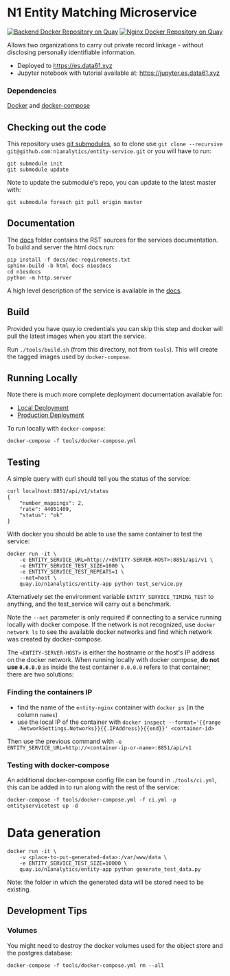 # N1 Entity Matching Microservice

[![Backend Docker Repository on Quay](https://quay.io/repository/n1analytics/entity-app/status?token=ec8444d6-f940-4dcf-a840-2a077f56fb1b "Backend Docker Repository on Quay")](https://quay.io/repository/n1analytics/entity-app) [![Nginx Docker Repository on Quay](https://quay.io/repository/n1analytics/entity-nginx/status "Nginx Docker Repository on Quay")](https://quay.io/repository/n1analytics/entity-nginx)

Allows two organizations to carry out private record linkage - without
disclosing personally identifiable information.

- Deployed to https://es.data61.xyz
- Jupyter notebook with tutorial available at: https://jupyter.es.data61.xyz


### Dependencies

[Docker](http://docs.docker.com/installation/) and [docker-compose](http://docs.docker.com/compose/)

## Checking out the code

This repository uses [git submodules](https://git-scm.com/book/en/v2/Git-Tools-Submodules), so to clone
use `git clone --recursive git@github.com:n1analytics/entity-service.git` or you will have to run:

```
git submodule init
git submodule update
```

Note to update the submodule's repo, you can update to the latest master with:

```
git submodule foreach git pull origin master
```

## Documentation

The [docs](./docs) folder contains the RST sources for the services
documentation. To build and server the html docs run:

    pip install -f docs/doc-requirements.txt
    sphinx-build -b html docs n1esdocs
    cd n1esdocs
    python -m http.server


A high level description of the service is available in
the [docs](./docs/index.rst).

## Build

Provided you have quay.io credentials you can skip this step and docker will pull the
latest images when you start the service.

Run `./tools/build.sh` (from this directory, not from `tools`). This will create the tagged
images used by `docker-compose`.

## Running Locally

Note there is much more complete deployment documentation available for:
- [Local Deployment](./docs/local-deployment.rst)
- [Production Deployment](./docs/production-deployment.rst)

To run locally with `docker-compose`:

    docker-compose -f tools/docker-compose.yml


## Testing

A simple query with curl should tell you the status of the service:

    curl localhost:8851/api/v1/status
    {
        "number_mappings": 2,
        "rate": 44051409,
        "status": "ok"
    }

With docker you should be able to use the same container to test the service:

    docker run -it \
        -e ENTITY_SERVICE_URL=http://<ENTITY-SERVER-HOST>:8851/api/v1 \
        -e ENTITY_SERVICE_TEST_SIZE=1000 \
        -e ENTITY_SERVICE_TEST_REPEATS=1 \
        --net=host \
        quay.io/n1analytics/entity-app python test_service.py

Alternatively set the environment variable `ENTITY_SERVICE_TIMING_TEST` to
anything, and the test_service will carry out a benchmark.

Note the `--net` parameter is only required if connecting to a service running locally
with docker compose. If the network is not recognized, use `docker network ls` to
see the available docker networks and find which network was created by docker-compose.

The `<ENTITY-SERVER-HOST>` is either the hostname or the host's IP address on the
docker network. When running locally with docker compose, **do not use `0.0.0.0`** as 
inside the test container `0.0.0.0` refers to that container; there are two solutions:

### Finding the containers IP

- find the name of the `entity-nginx` container with `docker ps` (in the column `names`)
- use the local IP of the container with
  `docker inspect --format='{{range .NetworkSettings.Networks}}{{.IPAddress}}{{end}}' <container-id>`

Then use the previous command with `-e ENTITY_SERVICE_URL=http://<container-ip-or-name>:8851/api/v1`

### Testing with docker-compose

An additional docker-compose config file can be found in `./tools/ci.yml`,
this can be added in to run along with the rest of the service:

    docker-compose -f tools/docker-compose.yml -f ci.yml -p entityservicetest up -d


# Data generation

    docker run -it \
        -v <place-to-put-generated-data>:/var/www/data \
        -e ENTITY_SERVICE_TEST_SIZE=10000 \
        quay.io/n1analytics/entity-app python generate_test_data.py

Note: the folder in which the generated data will be stored need to be existing.

## Development Tips

### Volumes

You might need to destroy the docker volumes used for the object store
and the postgres database:

    docker-compose -f tools/docker-compose.yml rm --all


